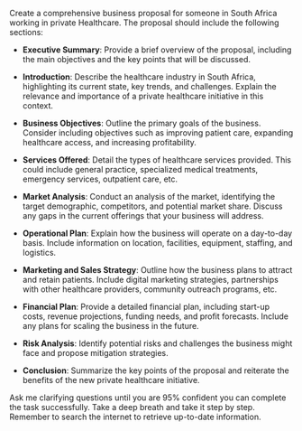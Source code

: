 Create a comprehensive business proposal for someone in South Africa working in private Healthcare. The proposal should include the following sections:

- **Executive Summary**: Provide a brief overview of the proposal, including the main objectives and the key points that will be discussed.

- **Introduction**: Describe the healthcare industry in South Africa, highlighting its current state, key trends, and challenges. Explain the relevance and importance of a private healthcare initiative in this context.

- **Business Objectives**: Outline the primary goals of the business. Consider including objectives such as improving patient care, expanding healthcare access, and increasing profitability.

- **Services Offered**: Detail the types of healthcare services provided. This could include general practice, specialized medical treatments, emergency services, outpatient care, etc.

- **Market Analysis**: Conduct an analysis of the market, identifying the target demographic, competitors, and potential market share. Discuss any gaps in the current offerings that your business will address.

- **Operational Plan**: Explain how the business will operate on a day-to-day basis. Include information on location, facilities, equipment, staffing, and logistics.

- **Marketing and Sales Strategy**: Outline how the business plans to attract and retain patients. Include digital marketing strategies, partnerships with other healthcare providers, community outreach programs, etc.

- **Financial Plan**: Provide a detailed financial plan, including start-up costs, revenue projections, funding needs, and profit forecasts. Include any plans for scaling the business in the future.

- **Risk Analysis**: Identify potential risks and challenges the business might face and propose mitigation strategies.

- **Conclusion**: Summarize the key points of the proposal and reiterate the benefits of the new private healthcare initiative.

Ask me clarifying questions until you are 95% confident you can complete the task successfully. Take a deep breath and take it step by step. Remember to search the internet to retrieve up-to-date information.